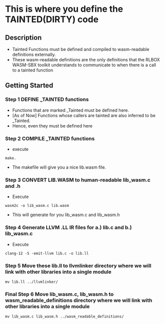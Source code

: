 # This is where you define the TAINTED(DIRTY) code

## Description
* Tainted Functions must be defined and compiled to wasm-readable definitions externally. 
* These wasm-readable definitions are the only definitions that the RLBOX WASM-SBX toolkit understands to communicate to 
  when there is a call to a tainted function

## Getting Started

### Step 1 DEFINE \_TAINTED functions

* Functions that are marked \_Tainted must be defined here.
* \[As of Now\] Functions whose callers are tainted are also inferred to be \_Tainted. 
* Hence, even they must be defined here

### Step 2 COMPILE \_TAINTED functions

* execute 
```
make.
```
* The makefile will give you a nice lib.wasm file.

### Step 3 CONVERT LIB.WASM to human-readable lib_wasm.c and .h

* Execute 
```
wasm2c -o lib_wasm.c lib.wasm
```
* This will generate for you lib_wasm.c and lib_wasm.h

### Step 4 Generate LLVM .LL IR files for a.) lib.c and b.) lib_wasm.c 
* Execute
```
clang-12 -S -emit-llvm lib.c -o lib.ll
```
### Step 5 Move these lib.ll to llvmlinker directory where we will link with other libraries into a single module
```
mv lib.ll ../llvmlinker/
```
### Final Step 6 Move lib_wasm.c, lib_wasm.h to wasm_readable_definitions directory where we will link with other libraries into a single module
```
mv lib_wasm.c lib_wasm.h ../wasm_readable_definitions/
```
